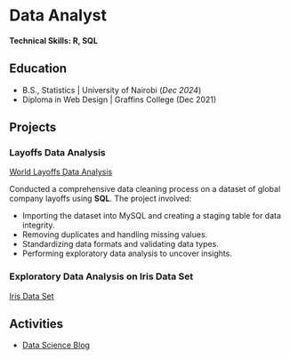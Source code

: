 # Data Analyst

#### Technical Skills: R, SQL

## Education
- B.S., Statistics | University of Nairobi (_Dec 2024_)
- Diploma in Web Design | Graffins College (Dec 2021)

## Projects
### Layoffs Data Analysis
[World Layoffs Data Analysis](https://github.com/hopemumbi/world_layoffs_data_analysis_using_sql-/)

Conducted a comprehensive data cleaning process on a dataset of global company layoffs using **SQL**. The project involved:

- Importing the dataset into MySQL and creating a staging table for data integrity.
- Removing duplicates and handling missing values.
- Standardizing data formats and validating data types.
- Performing exploratory data analysis to uncover insights.

### Exploratory Data Analysis on Iris Data Set
[Iris Data Set](https://rpubs.com/hopemumbi/iris-data-exploration)

## Activities

- [Data Science Blog](https://medium.com/@hopemumbi)

